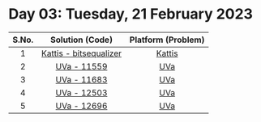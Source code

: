 # Day 03: Tuesday, 21 February 2023

| S.No. |                               Solution (**Code**)                               |                  Platform (**Problem**)                  |
| :---: | :-----------------------------------------------------------------------------: | :------------------------------------------------------: |
|   1   | [Kattis - bitsequalizer](/Day%2003%20-%20210223/Kattis%20-%20bitsequalizer.cpp) | [Kattis](https://open.kattis.com/problems/bitsequalizer) |
|   2   |            [UVa - 11559](/Day%2003%20-%20210223/UVa%20-%2011559.cpp)            | [UVa](http://uva.onlinejudge.org/external/115/11559.pdf) |
|   3   |            [UVa - 11683](/Day%2003%20-%20210223/UVa%20-%2011683.cpp)            | [UVa](http://uva.onlinejudge.org/external/116/11683.pdf) |
|   4   |            [UVa - 12503](/Day%2003%20-%20210223/UVa%20-%2012503.cpp)            | [UVa](http://uva.onlinejudge.org/external/125/12503.pdf) |
|   5   |            [UVa - 12696](/Day%2003%20-%20210223/UVa%20-%2012696.cpp)            | [UVa](http://uva.onlinejudge.org/external/126/12696.pdf) |
